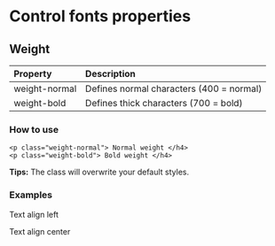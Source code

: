 # Control fonts properties

## Weight

| Property | Description |
| :------------- | :-------------|
| weight-normal | Defines normal characters (400 = normal) |
| weight-bold | Defines thick characters (700 = bold)	|

### How to use
```
<p class="weight-normal"> Normal weight </h4>
<p class="weight-bold"> Bold weight </h4>
```

**Tips:**
The class will overwrite your default styles.


### Examples 
<p class="weight-normal"> Text align left </p>
<p class="weight-bold"> Text align center </p>
